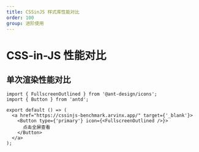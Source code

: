 ```yaml
---
title: CSSinJS 样式库性能对比
order: 100
group: 进阶使用
---
```


# CSS-in-JS 性能对比

## 单次渲染性能对比

```tsx | inline
import { FullscreenOutlined } from '@ant-design/icons';
import { Button } from 'antd';

export default () => (
  <a href="https://cssinjs-benchmark.arvinx.app/" target={'_blank'}>
    <Button type={'primary'} icon={<FullscreenOutlined />}>
      点击全屏查看
    </Button>
  </a>
);
```

<code src="./demos/benchmark/index.tsx"></code>

